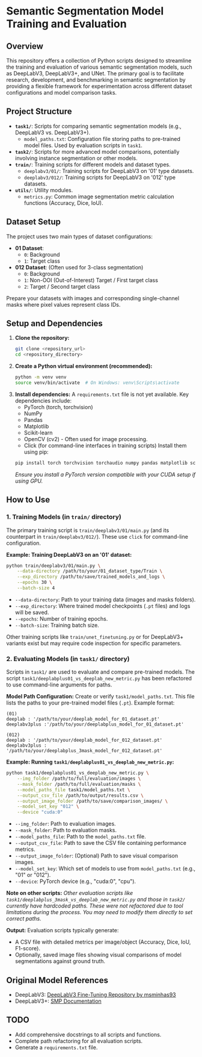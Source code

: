 # Semantic Segmentation Model Training and Evaluation

## Overview
This repository offers a collection of Python scripts designed to streamline the training and evaluation of various semantic segmentation models, such as DeepLabV3, DeepLabV3+, and UNet. The primary goal is to facilitate research, development, and benchmarking in semantic segmentation by providing a flexible framework for experimentation across different dataset configurations and model comparison tasks.

## Project Structure
- **`task1/`**: Scripts for comparing semantic segmentation models (e.g., DeepLabV3 vs. DeepLabV3+).
  - `model_paths.txt`: Configuration file storing paths to pre-trained model files. Used by evaluation scripts in `task1`.
- **`task2/`**: Scripts for more advanced model comparisons, potentially involving instance segmentation or other models.
- **`train/`**: Training scripts for different models and dataset types.
  - `deeplabv3/01/`: Training scripts for DeepLabV3 on '01' type datasets.
  - `deeplabv3/012/`: Training scripts for DeepLabV3 on '012' type datasets.
- **`utils/`**: Utility modules.
  - `metrics.py`: Common image segmentation metric calculation functions (Accuracy, Dice, IoU).

## Dataset Setup
The project uses two main types of dataset configurations:

-   **01 Dataset**:
    -   `0`: Background
    -   `1`: Target class
-   **012 Dataset**: (Often used for 3-class segmentation)
    -   `0`: Background
    -   `1`: Non-OOI (Out-of-Interest) Target / First target class
    -   `2`: Target / Second target class

Prepare your datasets with images and corresponding single-channel masks where pixel values represent class IDs.

## Setup and Dependencies

1.  **Clone the repository:**
    ```bash
    git clone <repository_url>
    cd <repository_directory>
    ```
2.  **Create a Python virtual environment (recommended):**
    ```bash
    python -m venv venv
    source venv/bin/activate  # On Windows: venv\Scripts\activate
    ```
3.  **Install dependencies:**
    A `requirements.txt` file is not yet available. Key dependencies include:
    -   PyTorch (torch, torchvision)
    -   NumPy
    -   Pandas
    -   Matplotlib
    -   Scikit-learn
    -   OpenCV (cv2) - Often used for image processing.
    -   Click (for command-line interfaces in training scripts)
    Install them using pip:
    ```bash
    pip install torch torchvision torchaudio numpy pandas matplotlib scikit-learn opencv-python click
    ```
    *Ensure you install a PyTorch version compatible with your CUDA setup if using GPU.*

## How to Use

### 1. Training Models (in `train/` directory)

The primary training script is `train/deeplabv3/01/main.py` (and its counterpart in `train/deeplabv3/012/`). These use `click` for command-line configuration.

**Example: Training DeepLabV3 on an '01' dataset:**
```bash
python train/deeplabv3/01/main.py \
    --data-directory /path/to/your/01_dataset_type/Train \
    --exp_directory /path/to/save/trained_models_and_logs \
    --epochs 30 \
    --batch-size 4
```
-   `--data-directory`: Path to your training data (images and masks folders).
-   `--exp_directory`: Where trained model checkpoints (`.pt` files) and logs will be saved.
-   `--epochs`: Number of training epochs.
-   `--batch-size`: Training batch size.

Other training scripts like `train/unet_finetuning.py` or for DeepLabV3+ variants exist but may require code inspection for specific parameters.

### 2. Evaluating Models (in `task1/` directory)

Scripts in `task1/` are used to evaluate and compare pre-trained models.
The script `task1/deeplabplus01_vs_deeplab_new_metric.py` has been refactored to use command-line arguments for paths.

**Model Path Configuration:**
Create or verify `task1/model_paths.txt`. This file lists the paths to your pre-trained model files (`.pt`). Example format:
```
(01)
deeplab : '/path/to/your/deeplab_model_for_01_dataset.pt'
deeplabv3plus :'/path/to/your/deeplabplus_model_for_01_dataset.pt'

(012)
deeplab : '/path/to/your/deeplab_model_for_012_dataset.pt'
deeplabv3plus : '/path/to/your/deeplabplus_3mask_model_for_012_dataset.pt'
```

**Example: Running `task1/deeplabplus01_vs_deeplab_new_metric.py`:**
```bash
python task1/deeplabplus01_vs_deeplab_new_metric.py \
    --img_folder /path/to/full/evaluation/images \
    --mask_folder /path/to/full/evaluation/masks \
    --model_paths_file task1/model_paths.txt \
    --output_csv_file /path/to/output/results.csv \
    --output_image_folder /path/to/save/comparison_images/ \
    --model_set_key "012" \
    --device "cuda:0"
```
-   `--img_folder`: Path to evaluation images.
-   `--mask_folder`: Path to evaluation masks.
-   `--model_paths_file`: Path to the `model_paths.txt` file.
-   `--output_csv_file`: Path to save the CSV file containing performance metrics.
-   `--output_image_folder`: (Optional) Path to save visual comparison images.
-   `--model_set_key`: Which set of models to use from `model_paths.txt` (e.g., "01" or "012").
-   `--device`: PyTorch device (e.g., "cuda:0", "cpu").

**Note on other scripts:**
*Other evaluation scripts like `task1/deeplabplus_3mask_vs_deeplab_new_metric.py` and those in `task2/` currently have hardcoded paths. These were not refactored due to tool limitations during the process. You may need to modify them directly to set correct paths.*

**Output:**
Evaluation scripts typically generate:
-   A CSV file with detailed metrics per image/object (Accuracy, Dice, IoU, F1-score).
-   Optionally, saved image files showing visual comparisons of model segmentations against ground truth.

## Original Model References
-   DeepLabV3: [DeepLabV3 Fine-Tuning Repository by msminhas93](https://github.com/msminhas93/DeepLabv3FineTuning)
-   DeepLabV3+: [SMP Documentation](https://smp.readthedocs.io/en/v0.1.3/_modules/segmentation_models_pytorch/deeplabv3/model.html)

## TODO
-   Add comprehensive docstrings to all scripts and functions.
-   Complete path refactoring for all evaluation scripts.
-   Generate a `requirements.txt` file.
```

